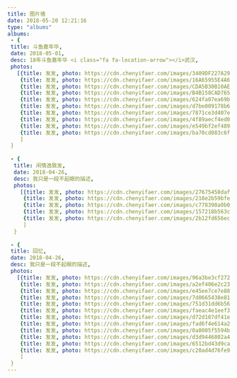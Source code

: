 ```yaml
---
title: 图片墙
date: 2018-05-20 12:21:16
type: "albums"
albums:
 - {
 title: 斗鱼嘉年华, 
 date: 2018-05-01, 
 desc: 18年斗鱼嘉年华 <i class="fa fa-location-arrow"></i>武汉,
 photos: 
   [{title: 发发, photo: https://cdn.chenyifaer.com/images/3409DF227A29D727229303FD89EB822E.jpg},
    {title: 发发, photo: https://cdn.chenyifaer.com/images/16A65955E4A6AD08B21F759EC4626B41.jpg},
    {title: 发发, photo: https://cdn.chenyifaer.com/images/CDA5B30B10AE236C269B7B676B921961.jpg},
    {title: 发发, photo: https://cdn.chenyifaer.com/images/B4B158CAD7658967EF72884C59913163.jpg},
    {title: 发发, photo: https://cdn.chenyifaer.com/images/624fa07ea69b8b763fbcc0a6fdd2c33f.jpg},
    {title: 发发, photo: https://cdn.chenyifaer.com/images/d7be009178b6ea01d64652d5e5bfc01a.jpg},
    {title: 发发, photo: https://cdn.chenyifaer.com/images/7871ce3d407e6663f9d861238fbdf825.jpg},
    {title: 发发, photo: https://cdn.chenyifaer.com/images/4f89aecf4ed01a3ac5a6d7cce7ff16c8.jpg},
    {title: 发发, photo: https://cdn.chenyifaer.com/images/e549bf2ef4899cf6094c9f7e53fca386.jpg},
    {title: 发发, photo: https://cdn.chenyifaer.com/images/ba70cd083c6f00cbbe0b72cdfa35130c.jpg}
    ]
 }
 
 - {
  title: 闲情逸致发, 
  date: 2018-04-26, 
  desc: 我只是一段不起眼的描述,
  photos: 
    [{title: 发发, photo: https://cdn.chenyifaer.com/images/27675458daf46e290482a03ffca91b7b.jpg},
     {title: 发发, photo: https://cdn.chenyifaer.com/images/218e2b59bfe5ec7fb03592e95d9dec62.jpg},
     {title: 发发, photo: https://cdn.chenyifaer.com/images/c778398a0b02ab24c1a89fefc116f543.jpg},
     {title: 发发, photo: https://cdn.chenyifaer.com/images/157218b563c41b8e0b3f22991cc124e4.jpg},
     {title: 发发, photo: https://cdn.chenyifaer.com/images/2b12fd656ec2bd6bc5e75b3f0854a2d2.jpg}
     ]
  }
  
 - {
 title: 回忆, 
 date: 2018-04-26, 
 desc: 我只是一段不起眼的描述,
 photos: 
   [{title: 发发, photo: https://cdn.chenyifaer.com/images/96a3be3cf272e017046d1b2674a52bd3.jpg},
    {title: 发发, photo: https://cdn.chenyifaer.com/images/a2ef406e2c2351e0b9e80029c909242d.jpg},
    {title: 发发, photo: https://cdn.chenyifaer.com/images/e45ee7ce7e88149af8dd32b27f9512ce.jpg},
    {title: 发发, photo: https://cdn.chenyifaer.com/images/7d0665438e81d8eceb98c1e31fca80c1.jpg},
    {title: 发发, photo: https://cdn.chenyifaer.com/images/751d31dd6b56b26b29dac2c0e1839e34.jpg},
    {title: 发发, photo: https://cdn.chenyifaer.com/images/faeac4e1eef307c2ab7b0a3821e6c667.jpg},
    {title: 发发, photo: https://cdn.chenyifaer.com/images/d72d187df41e10ea7d9fcdc7f5909205.jpg},
    {title: 发发, photo: https://cdn.chenyifaer.com/images/fad6f4e614a212e80c67249a666d2b09.jpg},
    {title: 发发, photo: https://cdn.chenyifaer.com/images/0a8005f5594bd67041f88c6196192646.jpg},
    {title: 发发, photo: https://cdn.chenyifaer.com/images/d3d9446802a44259755d38e6d163e820.jpg},
    {title: 发发, photo: https://cdn.chenyifaer.com/images/6512bd43d9caa6e02c990b0a82652dca.jpg},
    {title: 发发, photo: https://cdn.chenyifaer.com/images/c20ad4d76fe97759aa27a0c99bff6710.jpg}
    ]
 }
---
```

